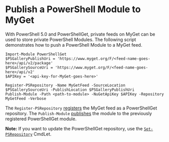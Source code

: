 # Publish a PowerShell Module to MyGet

With PowerShell 5.0 and PowerShellGet, private feeds on MyGet can be used to store private PowerShell Modules. The following script demonstrates how to push a PowerShell Module to a MyGet feed.

	Import-Module PowerShellGet
	$PSGalleryPublishUri = 'https://www.myget.org/F/<feed-name-goes-here>/api/v2/package'
	$PSGallerySourceUri = 'https://www.myget.org/F/<feed-name-goes-here>/api/v2'
	$APIKey = '<api-key-for-MyGet-goes-here>'
	
	Register-PSRepository -Name MyGetFeed -SourceLocation $PSGallerySourceUri -PublishLocation $PSGalleryPublishUri
	Publish-Module -Path <path-to-module> -NuGetApiKey $APIKey -Repository MyGetFeed -Verbose

The `Register-PSRepository` [registers](https://technet.microsoft.com/en-us/library/dn807168.aspx) the MyGet feed as a PowerShellGet repository. The `Publish-Module` [publishes](https://technet.microsoft.com/en-us/library/dn807163.aspx) the module to the previously registered PowerShellGet module.

<p class="alert alert-info">
    <strong>Note:</strong> If you want to update the PowerShellGet repository, use the <a href="https://technet.microsoft.com/en-us/library/dn807165.aspx"><code>Set-PSRepository</code></a> CmdLet.
</p>
